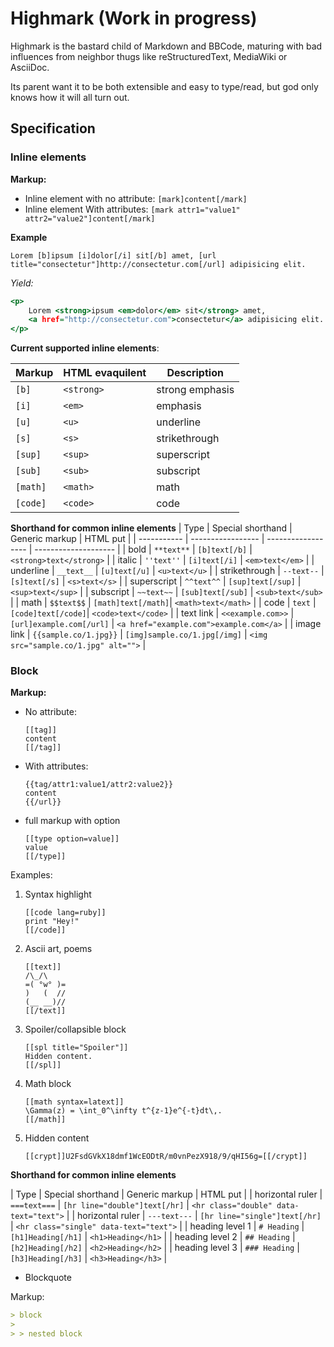# Highmark (Work in progress)

Highmark is the bastard child of Markdown and BBCode, maturing with bad influences from neighbor thugs like reStructuredText, MediaWiki or AsciiDoc.

Its parent want it to be both extensible and easy to type/read, but god only knows how it will all turn out.

## Specification

### Inline elements

**Markup:**

-   Inline element with no attribute: `[mark]content[/mark]`
-   Inline element With attributes: `[mark attr1="value1" attr2="value2"]content[/mark]`

**Example**

```bbcode
Lorem [b]ipsum [i]dolor[/i] sit[/b] amet, [url title="consectetur"]http://consectetur.com[/url] adipisicing elit.
```

_Yield:_

```htm
<p>
    Lorem <strong>ipsum <em>dolor</em> sit</strong> amet,
    <a href="http://consectetur.com">consectetur</a> adipisicing elit.
</p>
```

**Current supported inline elements**:

| Markup   | HTML evaquilent | Description     |
| -------- | --------------- | --------------- |
| `[b]`    | `<strong>`      | strong emphasis |
| `[i]`    | `<em>`          | emphasis        |
| `[u]`    | `<u>`           | underline       |
| `[s]`    | `<s>`           | strikethrough   |
| `[sup]`  | `<sup>`         | superscript     |
| `[sub]`  | `<sub>`         | subscript       |
| `[math]` | `<math>`        | math            |
| `[code]` | `<code>`        | code            |

**Shorthand for common inline elements**
| Type | Special shorthand | Generic markup | HTML put |
| ----------- | ----------------- | ------------------ | -------------------- |
| bold | `**text**` | `[b]text[/b]` | `<strong>text</strong>` |
| italic | `''text''` | `[i]text[/i]` | `<em>text</em>` |
| underline | `__text__` | `[u]text[/u]` | `<u>text</u>` |
| strikethrough | `--text--` | `[s]text[/s]` | `<s>text</s>` |
| superscript | `^^text^^` | `[sup]text[/sup]` | `<sup>text</sup>` |
| subscript | `~~text~~` | `[sub]text[/sub]` | `<sub>text</sub>` |
| math | `$$text$$` | `[math]text[/math]`| `<math>text</math>` |
| code | `text` | `[code]text[/code]`| `<code>text</code>` |
| text link | `<<example.com>>` | `[url]example.com[/url]` | `<a href="example.com">example.com</a>` |
| image link | `{{sample.co/1.jpg}}` | `[img]sample.co/1.jpg[/img]` | `<img src="sample.co/1.jpg" alt="">` |

### Block

**Markup:**

-   No attribute:

    ```
    [[tag]]
    content
    [[/tag]]
    ```

-   With attributes:

    ```
    {{tag/attr1:value1/attr2:value2}}
    content
    {{/url}}
    ```

-   full markup with option
    ```
    [[type option=value]]
    value
    [[/type]]
    ```

Examples:

1. Syntax highlight

    ```
    [[code lang=ruby]]
    print "Hey!"
    [[/code]]
    ```

2. Ascii art, poems

    ```
    [[text]]
    /\_/\
    =( °w° )=
    )   (  //
    (__ __)//
    [[/text]]
    ```

3. Spoiler/collapsible block

    ```
    [[spl title="Spoiler"]]
    Hidden content.
    [[/spl]]
    ```

4. Math block

    ```
    [[math syntax=latext]]
    \Gamma(z) = \int_0^\infty t^{z-1}e^{-t}dt\,.
    [[/math]]
    ```

5. Hidden content
    ```
    [[crypt]]U2FsdGVkX18dmf1WcEODtR/m0vnPezX918/9/qHI56g=[[/crypt]]
    ```

**Shorthand for common inline elements**

| Type | Special shorthand | Generic markup | HTML put |
| horizontal ruler | `===text===` | `[hr line="double"]text[/hr]` | `<hr class="double" data-text="text">` |
| horizontal ruler | `---text---` | `[hr line="single"]text[/hr]` | `<hr class="single" data-text="text">` |
| heading level 1 | `# Heading` | `[h1]Heading[/h1]` | `<h1>Heading</h1>` |
| heading level 2 | `## Heading` | `[h2]Heading[/h2]` | `<h2>Heading</h2>` |
| heading level 3 | `### Heading` | `[h3]Heading[/h3]` | `<h3>Heading</h3>` |

-   Blockquote

Markup:

```md
> block
>
> > nested block
```
